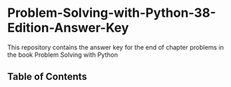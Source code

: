 # Problem-Solving-with-Python-38-Edition-Answer-Key

This repository contains the answer key for the end of chapter problems in the book Problem Solving with Python

## Table of Contents
